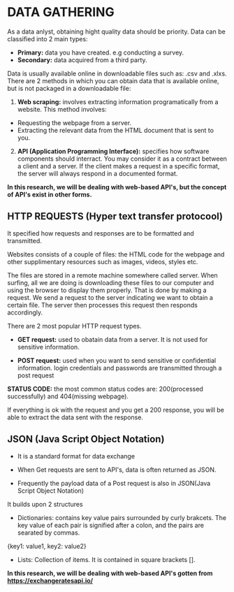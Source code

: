 # **DATA GATHERING**
As a data anlyst, obtaining hight quality data should be priority. Data can be classified into 2 main types:  
- **Primary:** data you have created. e.g conducting a survey.
- **Secondary:** data acquired from a third party.


Data is usually available online in downloadable files such as: .csv and .xlxs. There are 2 methods in which you can obtain data that is available online, but is not packaged in a downloadable file: 
1. **Web scraping:** involves extracting information programatically from a website. This method involves:
- Requesting the webpage from a server.
- Extracting the relevant data from the HTML document that is sent to you.


2. **API (Application Programming Interface):** specifies how software components should interract. You may consider it as a contract between a client and a server. If the client makes a request in a specific format, the server will always respond in a documented format.

**In this research, we will be dealing with web-based API's, but the concept of API's exist in other forms.**


## **HTTP REQUESTS (Hyper text transfer protocool)** 
It specified how requests and responses are to be formatted and transmitted.

Websites consists of a couple of files: the HTML code for the webpage and other supplimentary resources such as images, videos, styles etc.

The files are stored in a remote machine somewhere called server. When surfing, all we are doing is downloading these files to our computer and using the browser to display them properly. That is done by making a request. 
We send a request to the server indicating we want to obtain a certain file. The server then processes this request then responds accordingly.

There are 2 most popular HTTP request types.
- **GET request:** used to obatain data from a server. It is not used for sensitive information.

- **POST request:** used when you want to send sensitive or confidential information. login credentials and passwords are transmitted through a post request

**STATUS CODE:** the most common status codes are: 200(processed successfully) and 404(missing webpage).

If everything is ok with the request and you get a 200 response, you will be able to extract the data sent with the response.


## **JSON (Java Script Object Notation)**
- It is a standard format for data exchange

- When Get requests are sent to API's, data is often returned as JSON.

- Frequently the payload data of a Post request is also in JSON(Java Script Object Notation)

It builds upon 2 structures
 - Dictionaries: contains key value pairs surrounded by curly brakcets. The key value of each pair is signified after a colon, and the pairs are searated by commas.
 
 {key1: value1,
  key2: value2}
  
  - Lists: Collection of items. It is contained in square brackets []. 


**In this research, we will be dealing with web-based API's gotten from https://exchangeratesapi.io/**
